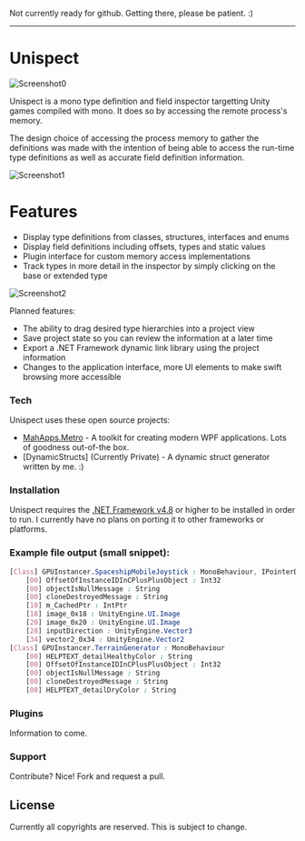 Not currently ready for github. Getting there, please be patient. :)

------

# Unispect

![Screenshot0](https://github.com/Razchek/Unispect/blob/master/Screenshots/poweredByCoffee.png?raw=true)
 
Unispect is a mono type definition and field inspector targetting Unity games compiled with mono.
It does so by accessing the remote process's memory.

The design choice of accessing the process memory to gather the definitions was made with the intention 
of being able to access the run-time type definitions as well as accurate field definition information.


![Screenshot1](https://github.com/Razchek/Unispect/blob/master/Screenshots/screenshot1.png?raw=true)

# Features

  - Display type definitions from classes, structures, interfaces and enums
  - Display field definitions including offsets, types and static values
  - Plugin interface for custom memory access implementations
  - Track types in more detail in the inspector by simply clicking on the base or extended type
 

![Screenshot2](https://github.com/Razchek/Unispect/blob/master/Screenshots/screenshot2.png?raw=true)

Planned features:
  - The ability to drag desired type hierarchies into a project view
  - Save project state so you can review the information at a later time
  - Export a .NET Framework dynamic link library using the project information
  - Changes to the application interface, more UI elements to make swift browsing more accessible
 
### Tech

Unispect uses these open source projects:

* [MahApps.Metro] - A toolkit for creating modern WPF applications. Lots of goodness out-of-the box.
* [DynamicStructs] (Currently Private) - A dynamic struct generator written by me. :)
  
### Installation

Unispect requires the [.NET Framework v4.8](https://dotnet.microsoft.com/download/dotnet-framework/net48) or higher to be installed in order to run.
I currently have no plans on porting it to other frameworks or platforms.

 ### Example file output (small snippet):
```css
[Class] GPUInstancer.SpaceshipMobileJoystick : MonoBehaviour, IPointerDownHandler, IEventSystemHandler, IPointerUpHandler, IDragHandler
    [00] OffsetOfInstanceIDInCPlusPlusObject : Int32
    [00] objectIsNullMessage : String
    [00] cloneDestroyedMessage : String
    [10] m_CachedPtr : IntPtr
    [18] image_0x18 : UnityEngine.UI.Image
    [20] image_0x20 : UnityEngine.UI.Image
    [28] inputDirection : UnityEngine.Vector3
    [34] vector2_0x34 : UnityEngine.Vector2
[Class] GPUInstancer.TerrainGenerator : MonoBehaviour
    [00] HELPTEXT_detailHealthyColor : String
    [00] OffsetOfInstanceIDInCPlusPlusObject : Int32
    [00] objectIsNullMessage : String
    [00] cloneDestroyedMessage : String
    [08] HELPTEXT_detailDryColor : String
```

### Plugins

Information to come.


### Support
Contribute? Nice! Fork and request a pull.
 

License
----
Currently all copyrights are reserved. This is subject to change.

   [MahApps.Metro]: <https://github.com/MahApps/MahApps.Metro>
